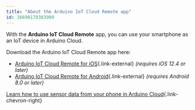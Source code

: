 ```yaml
---
title: "About the Arduino IoT Cloud Remote app"
id: 16690170383900
---
```


With the **Arduino IoT Cloud Remote** app, you can use your smartphone as an IoT device in Arduino Cloud.

Download the Arduino IoT Cloud Remote app here:

* [Arduino IoT Cloud Remote for iOS](https://apps.apple.com/us/app/arduino-iot-cloud-remote/id1514358431){.link-external} _(requires iOS 12.4 or later)_
* [Arduino IoT Cloud Remote for Android](https://play.google.com/store/apps/details?id=cc.arduino.cloudiot){.link-external} _(requires Android 8.0 or later)_

[^ios-compat]: requires iOS 12.4 or later If you are using Android, version 8.0 or later is required. Make sure the iOS or Android version on your device is up to date before downloading the app.

[Learn how to use sensor data from your phone in Arduino Cloud](https://docs.arduino.cc/arduino-cloud/iot-remote-app/iot-remote-phone-sensors/){.link-chevron-right}
